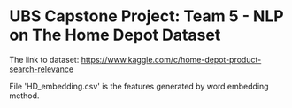 # UBS Capstone Project: Team 5 - NLP on The Home Depot Dataset
The link to dataset: https://www.kaggle.com/c/home-depot-product-search-relevance

File 'HD_embedding.csv' is the features generated by word embedding method. 
